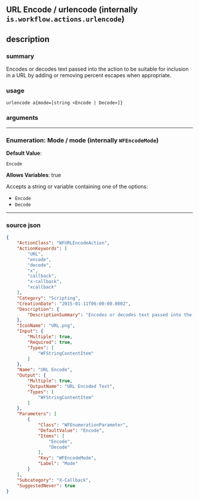 
## URL Encode / urlencode (internally `is.workflow.actions.urlencode`)


## description

### summary

Encodes or decodes text passed into the action to be suitable for inclusion in a URL by adding or removing percent escapes when appropriate.


### usage
```
urlencode a{mode=[string <Encode | Decode>]}
```

### arguments

---

### Enumeration: Mode / mode (internally `WFEncodeMode`)
**Default Value**:
```
Encode
```
**Allows Variables**: true



Accepts a string 
or variable
containing one of the options:

- `Encode`
- `Decode`

---

### source json

```json
{
	"ActionClass": "WFURLEncodeAction",
	"ActionKeywords": [
		"URL",
		"encode",
		"decode",
		"x",
		"callback",
		"x-callback",
		"xcallback"
	],
	"Category": "Scripting",
	"CreationDate": "2015-01-11T06:00:00.000Z",
	"Description": {
		"DescriptionSummary": "Encodes or decodes text passed into the action to be suitable for inclusion in a URL by adding or removing percent escapes when appropriate."
	},
	"IconName": "URL.png",
	"Input": {
		"Multiple": true,
		"Required": true,
		"Types": [
			"WFStringContentItem"
		]
	},
	"Name": "URL Encode",
	"Output": {
		"Multiple": true,
		"OutputName": "URL Encoded Text",
		"Types": [
			"WFStringContentItem"
		]
	},
	"Parameters": [
		{
			"Class": "WFEnumerationParameter",
			"DefaultValue": "Encode",
			"Items": [
				"Encode",
				"Decode"
			],
			"Key": "WFEncodeMode",
			"Label": "Mode"
		}
	],
	"Subcategory": "X-Callback",
	"SuggestedNever": true
}
```
